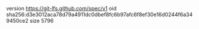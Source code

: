 version https://git-lfs.github.com/spec/v1
oid sha256:d3e3012aca78d79a4911dc0dbef8fc6b97afc6f8ef30e16d0244f6a349450ce2
size 5796
